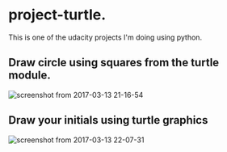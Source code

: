 # project-turtle. 
This is one of the udacity projects I'm doing using python.
## Draw circle using squares from the turtle module.
![screenshot from 2017-03-13 21-16-54](https://cloud.githubusercontent.com/assets/12031152/23862422/f72209b4-0832-11e7-9db4-bc539a0eb60e.png)
## Draw your initials using turtle graphics
![screenshot from 2017-03-13 22-07-31](https://cloud.githubusercontent.com/assets/12031152/23864792/a3b7007a-0839-11e7-96b9-56ca55d2c5ba.png)
